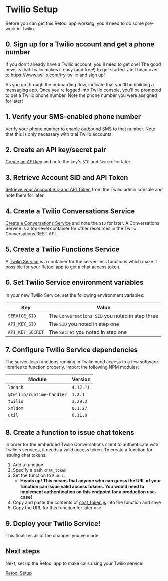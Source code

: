 # Twilio Setup
Before you can get this Retool app working, you'll need to do some pre-work in Twilio.

## 0. Sign up for a Twilio account and get a phone number

If you don't already have a Twilio account, you'll need to get one! The good news is that Twilio makes it easy (and free!) to get started. Just head over to https://www.twilio.com/try-twilio and sign up!

As you go through the onboarding flow, indicate that you'll be building a messaging app. Once you're logged into Twilio console, you'll be prompted to get a Twilio phone number. Note the phone number you were assigned for later!

## 1. Verify your SMS-enabled phone number
[Verify your phone number](https://support.twilio.com/hc/en-us/articles/223180048-Adding-a-Verified-Phone-Number-or-Caller-ID-with-Twilio) to enable outbound SMS to that number. Note that this is only necessary with trial Twilio accounts.

## 2. Create an API key/secret pair

[Create an API key](https://www.twilio.com/docs/iam/keys/api-key-resource) and note the key's `SID` and `Secret` for later.

## 3. Retrieve Account SID and API Token
[Retrieve your Account SID and API Token](https://www.twilio.com/console/dev-tools/api-keys) from the Twilio admin console and note them for later.

## 4. Create a Twilio Conversations Service
[Create a Conversations Service](https://www.twilio.com/docs/conversations/api/service-resource) and note the `SID` for later. A Conversations Service is a top-level container for other resources in the Twilio Conversations REST API.

## 5. Create a Twilio Functions Service
A [Twilio Service](https://www.twilio.com/docs/runtime/functions/create-service) is a container for the server-less functions which make it possible for your Retool app to get a chat access token.

## 6. Set Twilio Service environment variables


In your new Twilio Service, set the following environment variables:

| Key | Value |
| ---- | ----  |
| `SERVICE_SID` | The `Conversations SID` you noted in step three |
| `API_KEY_SID` | The `SID` you noted in step one |
| `API_KEY_SECRET` | The `Secret` you noted in step one |

## 7. Configure Twilio Service dependencies

The server-less functions running in Twilio need access to a few software libraries to function properly. Import the following NPM modules:

| Module | Version |
| --- | --- |
| `lodash` | `4.17.11` |
| `@twilio/runtime-handler` | `1.2.1` |
| `twilio` | `3.29.2` |
| `xmldom` | `0.1.27` |
| `util` | `0.11.0` |

## 8. Create a function to issue chat tokens

In order for the embedded Twilio Conversations client to authenticate with Twilio's services, it needs a valid access token. To create a function for issuing chat tokens:

1. Add a function
2. Specify a path `chat_token`
3. Set the function to `Public` 
    - **Heads up! This means that anyone who can guess the URL of your function can issue valid access tokens. You would need to implement authentication on this endpoint for a production use-case!**
4. Copy and paste the contents of [chat_token.js](/applets/twilio-conversations/code/twilio-functions/chat_token.js) into the function and save
5. Copy the URL for this function for later use

## 9. Deploy your Twilio Service!

This finalizes all of the changes you've made.

## Next steps
Next, set up the Retool app to make calls using your Twilio service!

[Retool Setup](./retool-setup.md)
